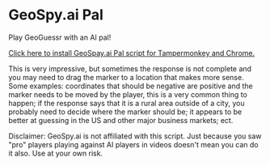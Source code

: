 # GeoSpy.ai Pal
Play GeoGuessr with an AI pal! 

[Click here to install GeoSpay.ai Pal script for Tampermonkey and Chrome.](https://github.com/echandler/GeoSpy.ai-Pal/raw/main/GeoSpayAi_Pal.user.js)

This is very impressive, but sometimes the response is not complete and you may need to drag the marker to a location that makes more sense. Some examples: coordinates that should be negative are positive and the marker needs to be moved by the player, this is a very common thing to happen; if the response says that it is a rural area outside of a city, you probably need to decide where the marker should be; it appears to be better at guessing in the US and other major business markets; ect.

Disclaimer: GeoSpy.ai is not affiliated with this script. Just because you saw "pro" players playing against AI players in videos doesn't mean you can do it also. Use at your own risk. 
